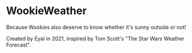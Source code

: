 # WookieWeather
Because Wookies also deserve to know whether it's sunny outside or not!

Created by Eyal in 2021, inspired by Tom Scott's "The Star Wars Weather Forecast".
